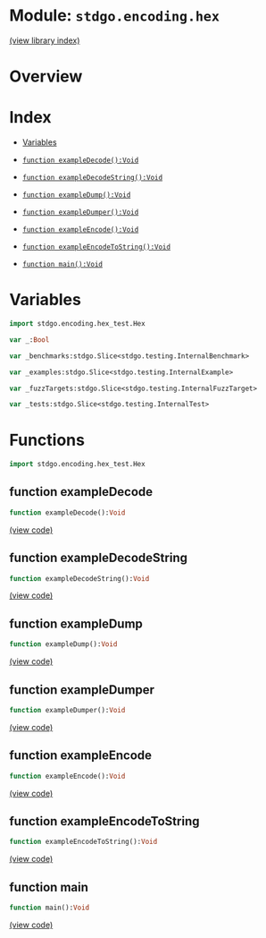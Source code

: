 # Module: `stdgo.encoding.hex`

[(view library index)](../../stdgo.md)


# Overview


# Index


- [Variables](<#variables>)

- [`function exampleDecode():Void`](<#function-exampledecode>)

- [`function exampleDecodeString():Void`](<#function-exampledecodestring>)

- [`function exampleDump():Void`](<#function-exampledump>)

- [`function exampleDumper():Void`](<#function-exampledumper>)

- [`function exampleEncode():Void`](<#function-exampleencode>)

- [`function exampleEncodeToString():Void`](<#function-exampleencodetostring>)

- [`function main():Void`](<#function-main>)

# Variables


```haxe
import stdgo.encoding.hex_test.Hex
```


```haxe
var _:Bool
```


```haxe
var _benchmarks:stdgo.Slice<stdgo.testing.InternalBenchmark>
```


```haxe
var _examples:stdgo.Slice<stdgo.testing.InternalExample>
```


```haxe
var _fuzzTargets:stdgo.Slice<stdgo.testing.InternalFuzzTarget>
```


```haxe
var _tests:stdgo.Slice<stdgo.testing.InternalTest>
```


# Functions


```haxe
import stdgo.encoding.hex_test.Hex
```


## function exampleDecode


```haxe
function exampleDecode():Void
```


[\(view code\)](<./Hex.hx#L9>)


## function exampleDecodeString


```haxe
function exampleDecodeString():Void
```


[\(view code\)](<./Hex.hx#L18>)


## function exampleDump


```haxe
function exampleDump():Void
```


[\(view code\)](<./Hex.hx#L26>)


## function exampleDumper


```haxe
function exampleDumper():Void
```


[\(view code\)](<./Hex.hx#L30>)


## function exampleEncode


```haxe
function exampleEncode():Void
```


[\(view code\)](<./Hex.hx#L3>)


## function exampleEncodeToString


```haxe
function exampleEncodeToString():Void
```


[\(view code\)](<./Hex.hx#L63>)


## function main


```haxe
function main():Void
```


[\(view code\)](<./Hex.hx#L41>)


